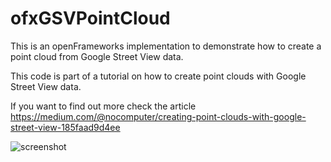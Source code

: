 # ofxGSVPointCloud

This is an openFrameworks implementation to demonstrate how to create a point cloud from Google Street View data.


This code is part of a tutorial on how to create point clouds with Google Street View data.

If you want to find out more check the article https://medium.com/@nocomputer/creating-point-clouds-with-google-street-view-185faad9d4ee


![screenshot](/screenshots/one.png?raw=true)
